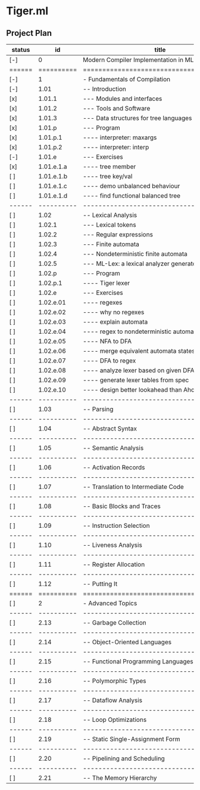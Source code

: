 Tiger.ml
========

Project Plan
------------

| status | id         | title                                    | pages | estimate | actual | start      | finish     |
|--------|------------|------------------------------------------|-------|----------|--------|------------|------------|
| [-]    | 0          | Modern Compiler Implementation in ML     | 512   | 28-84    | --     | 2018-04-16 | xxxx-xx-xx |
| ====== | ========== | ======================================== | ===== | ======== | ====== | ========== | ========== |
| [-]    | 1          | - Fundamentals of Compilation            | 264   | 14       | --     | 2018-04-16 | ---------- |
| [-]    | 1.01       | -- Introduction                          | 011   | 01       | --     | 2018-04-16 | ---------- |
| [x]    | 1.01.1     | --- Modules and interfaces               | 001   | --       | --     | 2018-04-16 | ---------- |
| [x]    | 1.01.2     | --- Tools and Software                   | 002   | --       | --     | 2018-04-16 | ---------- |
| [x]    | 1.01.3     | --- Data structures for tree languages   | 003   | --       | --     | 2018-04-16 | ---------- |
| [x]    | 1.01.p     | --- Program                              | 002   | --       | --     | 2018-04-16 | ---------- |
| [x]    | 1.01.p.1   | ---- interpreter: maxargs                | ---   | --       | --     | 2018-04-17 | 2018-04-17 |
| [x]    | 1.01.p.2   | ---- interpreter: interp                 | ---   | --       | --     | 2018-04-17 | 2018-04-17 |
| [-]    | 1.01.e     | --- Exercises                            | 002   | --       | --     | ---------- | ---------- |
| [x]    | 1.01.e.1.a | ---- tree member                         | ---   | --       | --     | ---------- | ---------- |
| [ ]    | 1.01.e.1.b | ---- tree key/val                        | ---   | --       | --     | ---------- | ---------- |
| [ ]    | 1.01.e.1.c | ---- demo unbalanced behaviour           | ---   | --       | --     | ---------- | ---------- |
| [ ]    | 1.01.e.1.d | ---- find functional balanced tree       | ---   | --       | --     | ---------- | ---------- |
| ------ | ---------- | ---------------------------------------- | ----- | -------- | ------ | ---------- | ---------- |
| [ ]    | 1.02       | -- Lexical Analysis                      | 024   | 01       | --     | ---------- | ---------- |
| [ ]    | 1.02.1     | --- Lexical tokens                       | 001   | --       | --     | ---------- | ---------- |
| [ ]    | 1.02.2     | --- Regular expressions                  | 003   | --       | --     | ---------- | ---------- |
| [ ]    | 1.02.3     | --- Finite automata                      | 003   | --       | --     | ---------- | ---------- |
| [ ]    | 1.02.4     | --- Nondeterministic finite automata     | 006   | --       | --     | ---------- | ---------- |
| [ ]    | 1.02.5     | --- ML-Lex: a lexical analyzer generator | 003   | --       | --     | ---------- | ---------- |
| [ ]    | 1.02.p     | --- Program                              | 002   | --       | --     | ---------- | ---------- |
| [ ]    | 1.02.p.1   | ---- Tiger lexer                         | ---   | --       | --     | ---------- | ---------- |
| [ ]    | 1.02.e     | --- Exercises                            | 004   | --       | --     | ---------- | ---------- |
| [ ]    | 1.02.e.01  | ---- regexes                             | ---   | --       | --     | ---------- | ---------- |
| [ ]    | 1.02.e.02  | ---- why no regexes                      | ---   | --       | --     | ---------- | ---------- |
| [ ]    | 1.02.e.03  | ---- explain automata                    | ---   | --       | --     | ---------- | ---------- |
| [ ]    | 1.02.e.04  | ---- regex to nondeterministic automata  | ---   | --       | --     | ---------- | ---------- |
| [ ]    | 1.02.e.05  | ---- NFA to DFA                          | ---   | --       | --     | ---------- | ---------- |
| [ ]    | 1.02.e.06  | ---- merge equivalent automata states    | ---   | --       | --     | ---------- | ---------- |
| [ ]    | 1.02.e.07  | ---- DFA to regex                        | ---   | --       | --     | ---------- | ---------- |
| [ ]    | 1.02.e.08  | ---- analyze lexer based on given DFA    | ---   | --       | --     | ---------- | ---------- |
| [ ]    | 1.02.e.09  | ---- generate lexer tables from spec     | ---   | --       | --     | ---------- | ---------- |
| [ ]    | 1.02.e.10  | ---- design better lookahead than Aho    | ---   | --       | --     | ---------- | ---------- |
| ------ | ---------- | ---------------------------------------- | ----- | -------- | ------ | ---------- | ---------- |
| [ ]    | 1.03       | -- Parsing                               | 049   | 02       | --     | ---------- | ---------- |
| ------ | ---------- | ---------------------------------------- | ----- | -------- | ------ | ---------- | ---------- |
| [ ]    | 1.04       | -- Abstract Syntax                       | 016   | 01       | --     | ---------- | ---------- |
| ------ | ---------- | ---------------------------------------- | ----- | -------- | ------ | ---------- | ---------- |
| [ ]    | 1.05       | -- Semantic Analysis                     | 021   | 01       | --     | ---------- | ---------- |
| ------ | ---------- | ---------------------------------------- | ----- | -------- | ------ | ---------- | ---------- |
| [ ]    | 1.06       | -- Activation Records                    | 024   | 01       | --     | ---------- | ---------- |
| ------ | ---------- | ---------------------------------------- | ----- | -------- | ------ | ---------- | ---------- |
| [ ]    | 1.07       | -- Translation to Intermediate Code      | 025   | 01       | --     | ---------- | ---------- |
| ------ | ---------- | ---------------------------------------- | ----- | -------- | ------ | ---------- | ---------- |
| [ ]    | 1.08       | -- Basic Blocks and Traces               | 013   | 01       | --     | ---------- | ---------- |
| ------ | ---------- | ---------------------------------------- | ----- | -------- | ------ | ---------- | ---------- |
| [ ]    | 1.09       | -- Instruction Selection                 | 025   | 01       | --     | ---------- | ---------- |
| ------ | ---------- | ---------------------------------------- | ----- | -------- | ------ | ---------- | ---------- |
| [ ]    | 1.10       | -- Liveness Analysis                     | 017   | 01       | --     | ---------- | ---------- |
| ------ | ---------- | ---------------------------------------- | ----- | -------- | ------ | ---------- | ---------- |
| [ ]    | 1.11       | -- Register Allocation                   | 030   | 02       | --     | ---------- | ---------- |
| ------ | ---------- | ---------------------------------------- | ----- | -------- | ------ | ---------- | ---------- |
| [ ]    | 1.12       | -- Putting It                            | 009   | 01       | --     | ---------- | ---------- |
| ====== | ========== | ======================================== | ===== | ======== | ====== | ---------- | ---------- |
| [ ]    | 2          | - Advanced Topics                        | 245   | 14       | --     | ---------- | ---------- |
| ------ | ---------- | ---------------------------------------- | ----- | -------- | ------ | ---------- | ---------- |
| [ ]    | 2.13       | -- Garbage Collection                    | 026   | 02       | --     | ---------- | ---------- |
| ------ | ---------- | ---------------------------------------- | ----- | -------- | ------ | ---------- | ---------- |
| [ ]    | 2.14       | -- Object-Oriented Languages             | 016   | 01       | --     | ---------- | ---------- |
| ------ | ---------- | ---------------------------------------- | ----- | -------- | ------ | ---------- | ---------- |
| [ ]    | 2.15       | -- Functional Programming Languages      | 035   | 02       | --     | ---------- | ---------- |
| ------ | ---------- | ---------------------------------------- | ----- | -------- | ------ | ---------- | ---------- |
| [ ]    | 2.16       | -- Polymorphic Types                     | 033   | 02       | --     | ---------- | ---------- |
| ------ | ---------- | ---------------------------------------- | ----- | -------- | ------ | ---------- | ---------- |
| [ ]    | 2.17       | -- Dataflow Analysis                     | 027   | 02       | --     | ---------- | ---------- |
| ------ | ---------- | ---------------------------------------- | ----- | -------- | ------ | ---------- | ---------- |
| [ ]    | 2.18       | -- Loop Optimizations                    | 023   | 01       | --     | ---------- | ---------- |
| ------ | ---------- | ---------------------------------------- | ----- | -------- | ------ | ---------- | ---------- |
| [ ]    | 2.19       | -- Static Single-Assignment Form         | 041   | 02       | --     | ---------- | ---------- |
| ------ | ---------- | ---------------------------------------- | ----- | -------- | ------ | ---------- | ---------- |
| [ ]    | 2.20       | -- Pipelining and Scheduling             | 024   | 01       | --     | ---------- | ---------- |
| ------ | ---------- | ---------------------------------------- | ----- | -------- | ------ | ---------- | ---------- |
| [ ]    | 2.21       | -- The Memory Hierarchy                  | 020   | 01       | --     | ---------- | ---------- |
